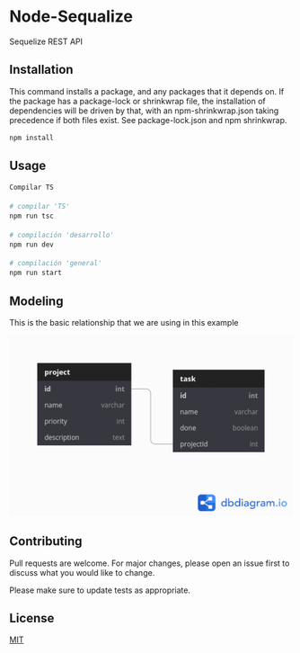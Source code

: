 # Node-Sequalize

Sequelize REST API

## Installation

This command installs a package, and any packages that it depends on. If the package has a package-lock or shrinkwrap file, the installation of dependencies will be driven by that, with an npm-shrinkwrap.json taking precedence if both files exist. See package-lock.json and npm shrinkwrap.

```bash
npm install
```

## Usage

```python
Compilar TS

# compilar 'TS'
npm run tsc

# compilación 'desarrollo'
npm run dev

# compilación 'general'
npm run start
```

## Modeling

This is the basic relationship that we are using in this example

![](./docs/diagram.png)

## Contributing
Pull requests are welcome. For major changes, please open an issue first to discuss what you would like to change.

Please make sure to update tests as appropriate.

## License
[MIT](https://choosealicense.com/licenses/mit/)